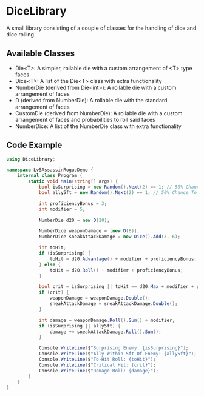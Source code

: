 # DiceLibrary
A small library consisting of a couple of classes for the handling of dice and dice rolling.

## Available Classes
- Die\<T>: A simpler, rollable die with a custom arrangement of \<T> type faces
- Dice\<T>: A list of the Die\<T> class with extra functionality
- NumberDie (derived from Die\<int>): A rollable die with a custom arrangement of faces
- D (derived from NumberDie): A rollable die with the standard arrangement of faces
- CustomDie (derived from NumberDie): A rollable die with a custom arrangement of faces and probabilities to roll said faces
- NumberDice: A list of the NumberDie class with extra functionality

## Code Example
```cs
using DiceLibrary;

namespace Lv5AssassinRogueDemo {
	internal class Program {
		static void Main(string[] args) {
			bool isSurprising = new Random().Next(2) == 1; // 50% Chance To Be Surprising
			bool ally5ft = new Random().Next(2) == 1; // 50% Chance To Have Ally Within 5ft Of Target

			int proficiencyBonus = 3;
			int modifier = 5;

			NumberDie d20 = new D(20);

			NumberDice weaponDamage = [new D(8)];
			NumberDice sneakAttackDamage = new Dice().Add(3, 6);

			int toHit;
			if (isSurprising) {
				toHit = d20.Advantage() + modifier + proficiencyBonus;
			} else {
				toHit = d20.Roll() + modifier + proficiencyBonus;
			}

			bool crit = isSurprising || toHit == d20.Max + modifier + proficiencyBonus;
			if (crit) {
				weaponDamage = weaponDamage.Double();
				sneakAttackDamage = sneakAttackDamage.Double();
			}

			int damage = weaponDamage.Roll().Sum() + modifier;
			if (isSurprising || ally5ft) {
				damage += sneakAttackDamage.Roll().Sum();
			}

			Console.WriteLine($"Surprising Enemy: {isSurprising}");
			Console.WriteLine($"Ally Within 5ft Of Enemy: {ally5ft}");
			Console.WriteLine($"To-Hit Roll: {toHit}");
			Console.WriteLine($"Critical Hit: {crit}");
			Console.WriteLine($"Damage Roll: {damage}");
		}
	}
}
```